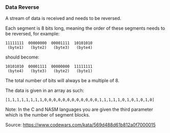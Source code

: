 ### Data Reverse

A stream of data is received and needs to be reversed.

Each segment is 8 bits long, meaning the order of these segments needs to be reversed, for example:

    11111111  00000000  00001111  10101010
     (byte1)   (byte2)   (byte3)   (byte4)

should become:

    10101010  00001111  00000000  11111111
     (byte4)   (byte3)   (byte2)   (byte1)

The total number of bits will always be a multiple of 8.

The data is given in an array as such:

    [1,1,1,1,1,1,1,1,0,0,0,0,0,0,0,0,0,0,0,0,1,1,1,1,1,0,1,0,1,0,1,0]

Note: In the C and NASM languages you are given the third parameter which is the number of segment blocks.

Source: https://www.codewars.com/kata/569d488d61b812a0f7000015
